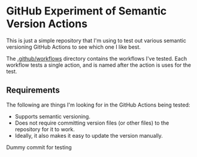 # GitHub Experiment of Semantic Version Actions

This is just a simple repository that I'm using to test out various semantic versioning GitHub Actions to see which one I like best.

The [.github/workflows](.github/workflows/) directory contains the workflows I've tested.
Each workflow tests a single action, and is named after the action is uses for the test.

## Requirements

The following are things I'm looking for in the GitHub Actions being tested:

- Supports semantic versioning.
- Does not require committing version files (or other files) to the repository for it to work.
- Ideally, it also makes it easy to update the version manually.

Dummy commit for testing
